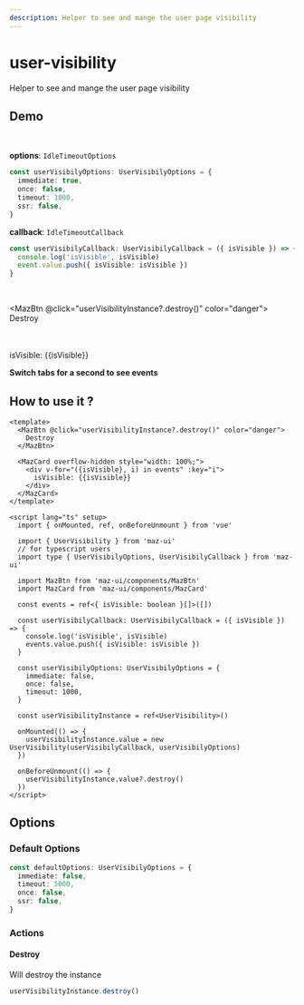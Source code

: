 ```yaml
---
description: Helper to see and mange the user page visibility
---
```


# user-visibility

Helper to see and mange the user page visibility

## Demo

<br />

**options**: `IdleTimeoutOptions`

```ts
const userVisibilyOptions: UserVisibilyOptions = {
  immediate: true,
  once: false,
  timeout: 1000,
  ssr: false,
}
```

**callback**: `IdleTimeoutCallback`

```ts
const userVisibilyCallback: UserVisibilyCallback = ({ isVisible }) => {
  console.log('isVisible', isVisible)
  event.value.push({ isVisible: isVisible })
}
```

<br />

<MazBtn @click="userVisibilityInstance?.destroy()" color="danger">
  Destroy
</MazBtn>

<br />
<br />

<MazCard overflow-hidden style="width: 100%;">
  <div v-for="({isVisible}, i) in events" :key="i">
    isVisible: {{isVisible}}
  </div>
</MazCard>

**Switch tabs for a second to see events**

## How to use it ?

```vue
<template>
  <MazBtn @click="userVisibilityInstance?.destroy()" color="danger">
    Destroy
  </MazBtn>

  <MazCard overflow-hidden style="width: 100%;">
    <div v-for="({isVisible}, i) in events" :key="i">
      isVisible: {{isVisible}}
    </div>
  </MazCard>
</template>

<script lang="ts" setup>
  import { onMounted, ref, onBeforeUnmount } from 'vue'

  import { UserVisibility } from 'maz-ui'
  // for typescript users
  import type { UserVisibilyOptions, UserVisibilyCallback } from 'maz-ui'

  import MazBtn from 'maz-ui/components/MazBtn'
  import MazCard from 'maz-ui/components/MazCard'

  const events = ref<{ isVisible: boolean }[]>([])

  const userVisibilyCallback: UserVisibilyCallback = ({ isVisible }) => {
    console.log('isVisible', isVisible)
    events.value.push({ isVisible: isVisible })
  }

  const userVisibilyOptions: UserVisibilyOptions = {
    immediate: false,
    once: false,
    timeout: 1000,
  }

  const userVisibilityInstance = ref<UserVisibility>()

  onMounted(() => {
    userVisibilityInstance.value = new UserVisibility(userVisibilyCallback, userVisibilyOptions)
  })

  onBeforeUnmount(() => {
    userVisibilityInstance.value?.destroy()
  })
</script>
```

<script lang="ts" setup>
  import { onMounted, ref, onBeforeUnmount } from 'vue'

  import { UserVisibility } from 'maz-ui'
  // for typescript users
  import type { UserVisibilyOptions, UserVisibilyCallback } from 'maz-ui'

  const events = ref<{ isVisible: boolean }[]>([])

  const userVisibilyCallback: UserVisibilyCallback = ({ isVisible }) => {
    console.log('isVisible', isVisible)
    events.value.push({ isVisible: isVisible })
  }

  const userVisibilyOptions: UserVisibilyOptions = {
    immediate: true,
    once: false,
    timeout: 1000,
  }

  const userVisibilityInstance = ref<UserVisibility>()

  onMounted(() => {
    userVisibilityInstance.value = new UserVisibility(userVisibilyCallback, userVisibilyOptions)
  })

  onBeforeUnmount(() => {
    userVisibilityInstance.value?.destroy()
  })
</script>

## Options

### Default Options

```ts
const defaultOptions: UserVisibilyOptions = {
  immediate: false,
  timeout: 5000,
  once: false,
  ssr: false,
}
```

### Actions

#### Destroy

Will destroy the instance

```ts
userVisibilityInstance.destroy()
```
